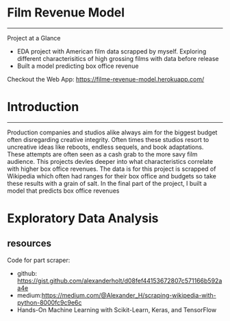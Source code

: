 # Film Revenue Model
---
Project at a Glance
- EDA project with American film data scrapped by myself. Exploring different characterisitics of high grossing films with data before release
- Built a model predicting box office revenue

Checkout the Web App: https://filme-revenue-model.herokuapp.com/

# Introduction
---
Production companies and studios alike always aim for the biggest budget often disregarding creative integrity. Often times these studios resort to uncreative ideas like reboots, endless sequels, and book adaptations. These attempts are often seen as a cash grab to the more savy film audience. This projects devles deeper into what characteristics correlate with higher box office revenues. The data is for this project is scrapped of Wikipedia which often had ranges for their box office and budgets so take these results with a grain of salt. In the final part of the project, I built a model that predicts box office revenues

# Exploratory Data Analysis

## resources 
Code for part scraper:
  - github: https://gist.github.com/alexanderholt/d08fef44153672807c571166b592aa4e
  - medium:https://medium.com/@Alexander_H/scraping-wikipedia-with-python-8000fc9c9e6c
  - Hands-On Machine Learning with Scikit-Learn, Keras, and TensorFlow

